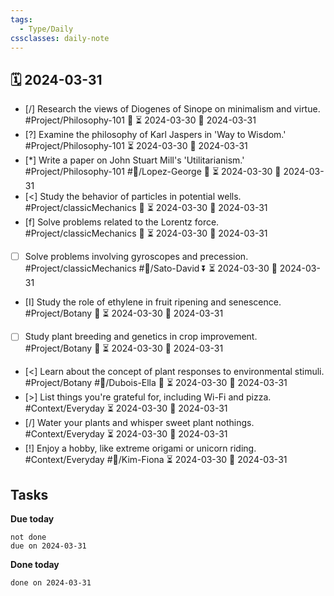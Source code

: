 ```yaml
---
tags:
  - Type/Daily
cssclasses: daily-note
---
```


## 🗓️ 2024-03-31

- [/] Research the views of Diogenes of Sinope on minimalism and virtue. #Project/Philosophy-101 🔼 ⏳ 2024-03-30 📅 2024-03-31
- [?] Examine the philosophy of Karl Jaspers in 'Way to Wisdom.' #Project/Philosophy-101 ⏳ 2024-03-30 📅 2024-03-31
- [*] Write a paper on John Stuart Mill's 'Utilitarianism.' #Project/Philosophy-101 #👤/Lopez-George 🔼 ⏳ 2024-03-30 📅 2024-03-31
- [<] Study the behavior of particles in potential wells. #Project/classicMechanics 🔽 ⏳ 2024-03-30 📅 2024-03-31
- [f] Solve problems related to the Lorentz force. #Project/classicMechanics 🔺 ⏳ 2024-03-30 📅 2024-03-31
- [ ] Solve problems involving gyroscopes and precession. #Project/classicMechanics #👤/Sato-David ⏬ ⏳ 2024-03-30 📅 2024-03-31
- [I] Study the role of ethylene in fruit ripening and senescence. #Project/Botany 🔼 ⏳ 2024-03-30 📅 2024-03-31
- [ ] Study plant breeding and genetics in crop improvement. #Project/Botany 🔺 ⏳ 2024-03-30 📅 2024-03-31
- [<] Learn about the concept of plant responses to environmental stimuli. #Project/Botany #👤/Dubois-Ella 🔽 ⏳ 2024-03-30 📅 2024-03-31
- [>] List things you're grateful for, including Wi-Fi and pizza. #Context/Everyday ⏳ 2024-03-30 📅 2024-03-31
- [/] Water your plants and whisper sweet plant nothings. #Context/Everyday ⏳ 2024-03-30 📅 2024-03-31
- [!] Enjoy a hobby, like extreme origami or unicorn riding. #Context/Everyday #👤/Kim-Fiona ⏳ 2024-03-30 📅 2024-03-31

## Tasks

**Due today**

```tasks
not done
due on 2024-03-31
```

**Done today**

```tasks
done on 2024-03-31
```
            